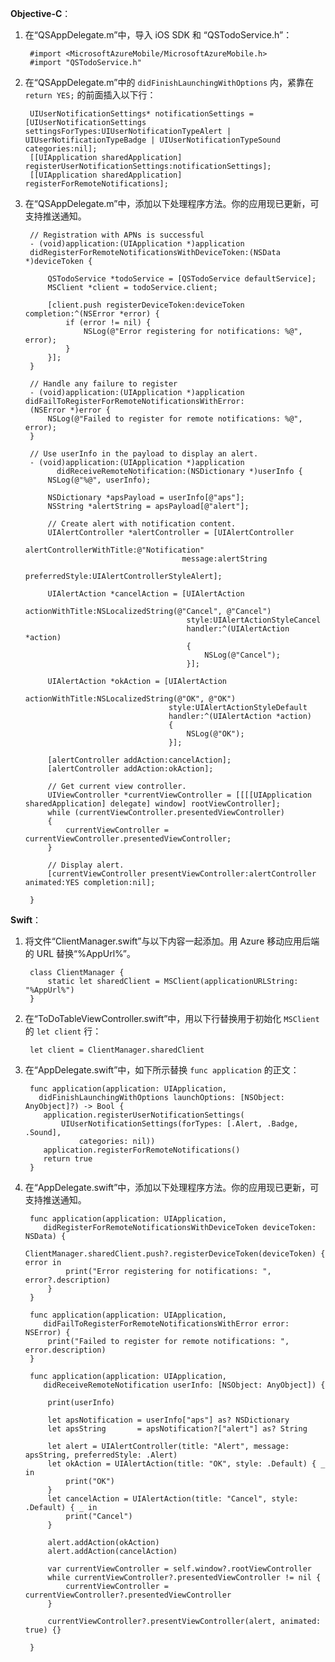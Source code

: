 **Objective-C**：

1. 在“QSAppDelegate.m”中，导入 iOS SDK 和 “QSTodoService.h”：

        #import <MicrosoftAzureMobile/MicrosoftAzureMobile.h>
        #import "QSTodoService.h"

2. 在“QSAppDelegate.m”中的 `didFinishLaunchingWithOptions` 内，紧靠在 `return YES;` 的前面插入以下行：

        UIUserNotificationSettings* notificationSettings = [UIUserNotificationSettings settingsForTypes:UIUserNotificationTypeAlert | UIUserNotificationTypeBadge | UIUserNotificationTypeSound categories:nil];
        [[UIApplication sharedApplication] registerUserNotificationSettings:notificationSettings];
        [[UIApplication sharedApplication] registerForRemoteNotifications];

3. 在“QSAppDelegate.m”中，添加以下处理程序方法。你的应用现已更新，可支持推送通知。

        // Registration with APNs is successful
        - (void)application:(UIApplication *)application
        didRegisterForRemoteNotificationsWithDeviceToken:(NSData *)deviceToken {

            QSTodoService *todoService = [QSTodoService defaultService];
            MSClient *client = todoService.client;

            [client.push registerDeviceToken:deviceToken completion:^(NSError *error) {
                if (error != nil) {
                    NSLog(@"Error registering for notifications: %@", error);
                }
            }];
        }

        // Handle any failure to register
        - (void)application:(UIApplication *)application didFailToRegisterForRemoteNotificationsWithError:
        (NSError *)error {
            NSLog(@"Failed to register for remote notifications: %@", error);
        }

        // Use userInfo in the payload to display an alert.
        - (void)application:(UIApplication *)application
              didReceiveRemoteNotification:(NSDictionary *)userInfo {
            NSLog(@"%@", userInfo);

            NSDictionary *apsPayload = userInfo[@"aps"];
            NSString *alertString = apsPayload[@"alert"];

            // Create alert with notification content.
            UIAlertController *alertController = [UIAlertController
                                          alertControllerWithTitle:@"Notification"
                                          message:alertString
                                          preferredStyle:UIAlertControllerStyleAlert];

            UIAlertAction *cancelAction = [UIAlertAction
                                           actionWithTitle:NSLocalizedString(@"Cancel", @"Cancel")
                                           style:UIAlertActionStyleCancel
                                           handler:^(UIAlertAction *action)
                                           {
                                               NSLog(@"Cancel");
                                           }];

            UIAlertAction *okAction = [UIAlertAction
                                       actionWithTitle:NSLocalizedString(@"OK", @"OK")
                                       style:UIAlertActionStyleDefault
                                       handler:^(UIAlertAction *action)
                                       {
                                           NSLog(@"OK");
                                       }];

            [alertController addAction:cancelAction];
            [alertController addAction:okAction];

            // Get current view controller.
            UIViewController *currentViewController = [[[[UIApplication sharedApplication] delegate] window] rootViewController];
            while (currentViewController.presentedViewController)
            {
                currentViewController = currentViewController.presentedViewController;
            }

            // Display alert.
            [currentViewController presentViewController:alertController animated:YES completion:nil];

        }

**Swift**：

1. 将文件“ClientManager.swift”与以下内容一起添加。用 Azure 移动应用后端的 URL 替换“%AppUrl%”。

        class ClientManager {
            static let sharedClient = MSClient(applicationURLString: "%AppUrl%")
        }

2. 在“ToDoTableViewController.swift”中，用以下行替换用于初始化 `MSClient` 的 `let client` 行：

        let client = ClientManager.sharedClient

3. 在“AppDelegate.swift”中，如下所示替换 `func application` 的正文：

        func application(application: UIApplication,
          didFinishLaunchingWithOptions launchOptions: [NSObject: AnyObject]?) -> Bool {
           application.registerUserNotificationSettings(
               UIUserNotificationSettings(forTypes: [.Alert, .Badge, .Sound],
                   categories: nil))
           application.registerForRemoteNotifications()
           return true
        }

2. 在“AppDelegate.swift”中，添加以下处理程序方法。你的应用现已更新，可支持推送通知。

        func application(application: UIApplication,
           didRegisterForRemoteNotificationsWithDeviceToken deviceToken: NSData) {
            ClientManager.sharedClient.push?.registerDeviceToken(deviceToken) { error in
                print("Error registering for notifications: ", error?.description)
            }
        }

        func application(application: UIApplication,
           didFailToRegisterForRemoteNotificationsWithError error: NSError) {
            print("Failed to register for remote notifications: ", error.description)
        }

        func application(application: UIApplication,
           didReceiveRemoteNotification userInfo: [NSObject: AnyObject]) {

            print(userInfo)

            let apsNotification = userInfo["aps"] as? NSDictionary
            let apsString       = apsNotification?["alert"] as? String

            let alert = UIAlertController(title: "Alert", message: apsString, preferredStyle: .Alert)
            let okAction = UIAlertAction(title: "OK", style: .Default) { _ in
                print("OK")
            }
            let cancelAction = UIAlertAction(title: "Cancel", style: .Default) { _ in
                print("Cancel")
            }

            alert.addAction(okAction)
            alert.addAction(cancelAction)

            var currentViewController = self.window?.rootViewController
            while currentViewController?.presentedViewController != nil {
                currentViewController = currentViewController?.presentedViewController
            }

            currentViewController?.presentViewController(alert, animated: true) {}

        }

<!---HONumber=Mooncake_0919_2016-->